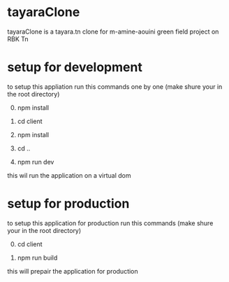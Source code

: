 # tayaraClone
tayaraClone is a tayara.tn clone for m-amine-aouini green field project on RBK Tn

# setup for development

to setup this appliation run this commands one by one (make shure your in the root directory)

0. npm install

1. cd client 

2. npm install

3. cd ..

4. npm run dev

this wil run the application on a virtual dom

# setup for production

to setup this application for production run this commands (make shure your in the root directory)

0. cd client

1. npm run build

this will prepair the application for production
